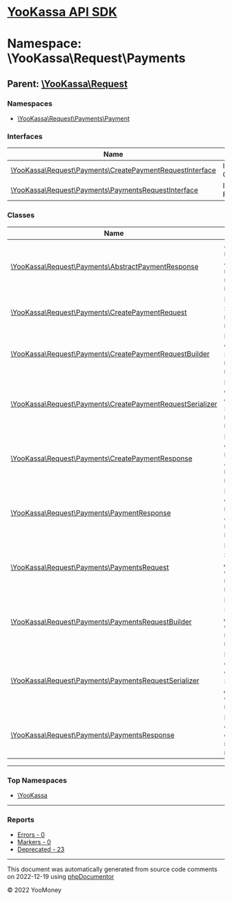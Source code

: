 # [YooKassa API SDK](../home.md)

# Namespace: \YooKassa\Request\Payments

## Parent: [\YooKassa\Request](../namespaces/yookassa-request.md)

### Namespaces

* [\YooKassa\Request\Payments\Payment](../namespaces/yookassa-request-payments-payment.md)

### Interfaces

| Name | Summary |
| ---- | ------- |
| [\YooKassa\Request\Payments\CreatePaymentRequestInterface](../classes/YooKassa-Request-Payments-CreatePaymentRequestInterface.md) | Interface CreatePaymentRequestInterface |
| [\YooKassa\Request\Payments\PaymentsRequestInterface](../classes/YooKassa-Request-Payments-PaymentsRequestInterface.md) | Interface PaymentsRequestInterface |

### Classes

| Name | Summary |
| ---- | ------- |
| [\YooKassa\Request\Payments\AbstractPaymentResponse](../classes/YooKassa-Request-Payments-AbstractPaymentResponse.md) | Абстрактный класс ответа от API, возвращающего информацию о платеже |
| [\YooKassa\Request\Payments\CreatePaymentRequest](../classes/YooKassa-Request-Payments-CreatePaymentRequest.md) | Класс объекта запроса к API на проведение нового платежа |
| [\YooKassa\Request\Payments\CreatePaymentRequestBuilder](../classes/YooKassa-Request-Payments-CreatePaymentRequestBuilder.md) | Класс билдера объектов запросов к API на создание платежа |
| [\YooKassa\Request\Payments\CreatePaymentRequestSerializer](../classes/YooKassa-Request-Payments-CreatePaymentRequestSerializer.md) | Класс сериалайзера объекта запроса к API на проведение платежа |
| [\YooKassa\Request\Payments\CreatePaymentResponse](../classes/YooKassa-Request-Payments-CreatePaymentResponse.md) | Класс объекта ответа возвращаемого API при запросе на создание платежа |
| [\YooKassa\Request\Payments\PaymentResponse](../classes/YooKassa-Request-Payments-PaymentResponse.md) | Класс объекта ответа, возвращаемого API при запросе конкретного платежа |
| [\YooKassa\Request\Payments\PaymentsRequest](../classes/YooKassa-Request-Payments-PaymentsRequest.md) | Класс объекта запроса к API для получения списка платежей магазина |
| [\YooKassa\Request\Payments\PaymentsRequestBuilder](../classes/YooKassa-Request-Payments-PaymentsRequestBuilder.md) | Класс билдера запросов к API для получения списка платежей магазина |
| [\YooKassa\Request\Payments\PaymentsRequestSerializer](../classes/YooKassa-Request-Payments-PaymentsRequestSerializer.md) | Класс сериализатора объектов запросов к API для получения списка платежей |
| [\YooKassa\Request\Payments\PaymentsResponse](../classes/YooKassa-Request-Payments-PaymentsResponse.md) | Класс объекта ответа от API со списком платежей магазина |

---

### Top Namespaces

* [\YooKassa](../namespaces/yookassa.md)

---

### Reports
* [Errors - 0](../reports/errors.md)
* [Markers - 0](../reports/markers.md)
* [Deprecated - 23](../reports/deprecated.md)

---

This document was automatically generated from source code comments on 2022-12-19 using [phpDocumentor](http://www.phpdoc.org/)

&copy; 2022 YooMoney